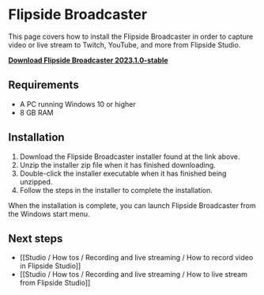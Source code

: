 # Flipside Broadcaster

This page covers how to install the Flipside Broadcaster in order to capture video or live stream to Twitch, YouTube, and more from Flipside Studio.

**[Download Flipside Broadcaster 2023.1.0-stable](https://flipside.nyc3.cdn.digitaloceanspaces.com/releases/broadcaster/Flipside%20Broadcaster%202023.1.0-stable.zip)**

## Requirements

- A PC running Windows 10 or higher
- 8 GB RAM

## Installation

1. Download the Flipside Broadcaster installer found at the link above.
2. Unzip the installer zip file when it has finished downloading.
3. Double-click the installer executable when it has finished being unzipped.
4. Follow the steps in the installer to complete the installation.

When the installation is complete, you can launch Flipside Broadcaster from the Windows start menu.

## Next steps

- [[Studio / How tos / Recording and live streaming / How to record video in Flipside Studio]]
- [[Studio / How tos / Recording and live streaming / How to live stream from Flipside Studio]]
